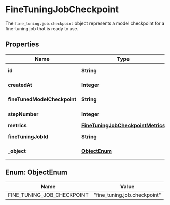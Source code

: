 

# FineTuningJobCheckpoint

The `fine_tuning.job.checkpoint` object represents a model checkpoint for a fine-tuning job that is ready to use. 

## Properties

| Name | Type | Description | Notes |
|------------ | ------------- | ------------- | -------------|
|**id** | **String** | The checkpoint identifier, which can be referenced in the API endpoints. |  |
|**createdAt** | **Integer** | The Unix timestamp (in seconds) for when the checkpoint was created. |  |
|**fineTunedModelCheckpoint** | **String** | The name of the fine-tuned checkpoint model that is created. |  |
|**stepNumber** | **Integer** | The step number that the checkpoint was created at. |  |
|**metrics** | [**FineTuningJobCheckpointMetrics**](FineTuningJobCheckpointMetrics.md) |  |  |
|**fineTuningJobId** | **String** | The name of the fine-tuning job that this checkpoint was created from. |  |
|**_object** | [**ObjectEnum**](#ObjectEnum) | The object type, which is always \&quot;fine_tuning.job.checkpoint\&quot;. |  |



## Enum: ObjectEnum

| Name | Value |
|---- | -----|
| FINE_TUNING_JOB_CHECKPOINT | &quot;fine_tuning.job.checkpoint&quot; |




